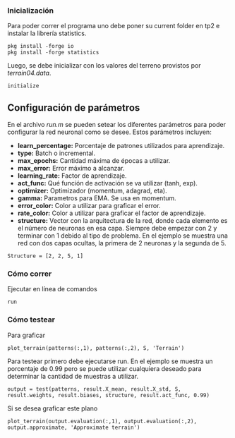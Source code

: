 ﻿### Inicialización

Para poder correr el programa uno debe poner su current folder en tp2 e instalar la librería statistics.

```
pkg install -forge io
pkg install -forge statistics
```

Luego, se debe inicializar con los valores del terreno provistos por *terrain04.data*.

```
initialize
```
## Configuración de parámetros

En el archivo *run.m* se pueden setear los diferentes parámetros para poder configurar la red neuronal como se desee. Estos parámetros incluyen:

* **learn_percentage:** Porcentaje de patrones utilizados para aprendizaje.
* **type:** Batch o incremental.
* **max_epochs:** Cantidad máxima de épocas a utilizar.
* **max_error:** Error máximo a alcanzar.
* **learning_rate:** Factor de aprendizaje.
* **act_func:** Qué función de activación se va  utilizar (tanh, exp).
* **optimizer:** Optimizador (momentum, adagrad, eta).
* **gamma:** Parametros para EMA. Se usa en momentum.
* **error_color:** Color a utilizar para graficar el error.
* **rate_color:** Color a utilizar para graficar el factor de aprendizaje.
* **structure:** Vector con la arquitectura de la red, donde cada elemento es el número de neuronas en esa capa. Siempre debe empezar con 2 y terminar con 1 debido al tipo de problema. En el ejemplo se muestra una red con dos capas ocultas, la primera de 2 neuronas y la segunda de 5.
```
Structure = [2, 2, 5, 1]
```

### Cómo correr

Ejecutar en línea de comandos
```
run
```

### Cómo testear
Para graficar
```
plot_terrain(patterns(:,1), patterns(:,2), S, 'Terrain')
```
Para testear primero debe ejecutarse run. En el ejemplo se muestra un porcentaje de 0.99 pero se puede utilizar cualquiera deseado para determinar la cantidad de muestras a utilizar.
```
output = test(patterns, result.X_mean, result.X_std, S, result.weights, result.biases, structure, result.act_func, 0.99)
```
Si se desea graficar este plano
```
plot_terrain(output.evaluation(:,1), output.evaluation(:,2), output.approximate, 'Approximate terrain')
```
